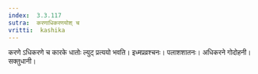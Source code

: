 ```yaml
---
index:  3.3.117
sutra:  करणाधिकरणयोश् च
vritti:  kashika 
---
```


करणे ऽधिकरणे च कारके धातोः ल्युट् प्रत्ययो भवति। इध्मप्रव्रश्चनः। पलाशशातनः। अधिकरने गोदोहनी। सक्तुधानी।

